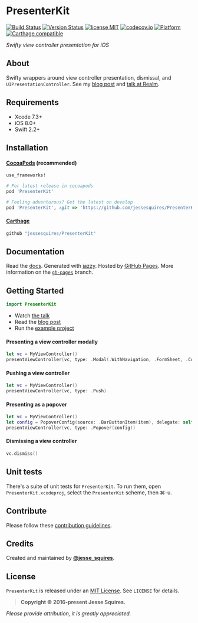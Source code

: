 # PresenterKit
[![Build Status](https://travis-ci.org/jessesquires/PresenterKit.svg)](https://travis-ci.org/jessesquires/PresenterKit) [![Version Status](https://img.shields.io/cocoapods/v/PresenterKit.svg)][podLink] [![license MIT](https://img.shields.io/cocoapods/l/PresenterKit.svg)][mitLink] [![codecov.io](https://img.shields.io/codecov/c/github/jessesquires/PresenterKit.svg)](http://codecov.io/github/jessesquires/PresenterKit) [![Platform](https://img.shields.io/cocoapods/p/PresenterKit.svg)][docsLink] [![Carthage compatible](https://img.shields.io/badge/Carthage-compatible-4BC51D.svg?style=flat)](https://github.com/Carthage/Carthage)

*Swifty view controller presentation for iOS*

## About

Swifty wrappers around view controller presentation, dismissal, and `UIPresentationController`. See my [blog post](http://www.jessesquires.com/swifty-presenters/) and [talk at Realm](https://realm.io/news/slug-jesse-squires-swifty-view-controller-presenters/).

## Requirements

* Xcode 7.3+
* iOS 8.0+
* Swift 2.2+

## Installation

#### [CocoaPods](http://cocoapods.org) (recommended)

````ruby
use_frameworks!

# For latest release in cocoapods
pod 'PresenterKit'

# Feeling adventurous? Get the latest on develop
pod 'PresenterKit', :git => 'https://github.com/jessesquires/PresenterKit.git', :branch => 'develop'
````

#### [Carthage](https://github.com/Carthage/Carthage)

````bash
github "jessesquires/PresenterKit"
````

## Documentation

Read the [docs][docsLink]. Generated with [jazzy](https://github.com/realm/jazzy). Hosted by [GitHub Pages](https://pages.github.com). More information on the [`gh-pages`](https://github.com/jessesquires/PresenterKit/tree/gh-pages) branch.

## Getting Started

```swift
import PresenterKit
```

- Watch [the talk](https://realm.io/news/slug-jesse-squires-swifty-view-controller-presenters/)
- Read the [blog post](http://www.jessesquires.com/swifty-presenters/)
- Run the [example project](https://github.com/jessesquires/PresenterKit/tree/develop/Example)

#### Presenting a view controller modally

```swift
let vc = MyViewController()
presentViewController(vc, type: .Modal(.WithNavigation, .FormSheet, .CoverVertical))
```

#### Pushing a view controller

```swift
let vc = MyViewController()
presentViewController(vc, type: .Push)
```

#### Presenting as a popover

```swift
let vc = MyViewController()
let config = PopoverConfig(source: .BarButtonItem(item), delegate: self)
presentViewController(vc, type: .Popover(config))
```

#### Dismissing a view controller

```swift
vc.dismiss()
```

## Unit tests

There's a suite of unit tests for `PresenterKit`. To run them, open `PresenterKit.xcodeproj`, select the `PresenterKit` scheme, then &#x2318;-u.

## Contribute

Please follow these [contribution guidelines](https://github.com/jessesquires/HowToContribute).

## Credits

Created and maintained by [**@jesse_squires**](https://twitter.com/jesse_squires).

## License

`PresenterKit` is released under an [MIT License][mitLink]. See `LICENSE` for details.

>**Copyright &copy; 2016-present Jesse Squires.**

*Please provide attribution, it is greatly appreciated.*

[mitLink]:http://opensource.org/licenses/MIT
[docsLink]:http://www.jessesquires.com/PresenterKit
[podLink]:https://cocoapods.org/pods/PresenterKit
